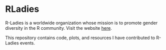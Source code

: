 # RLadies

R-Ladies is a worldwide organization whose mission is to promote gender diversity in the R community. Visit the website [here](https://rladies.org/).

This repository contains code, plots, and resources I have contributed to R-Ladies events.
